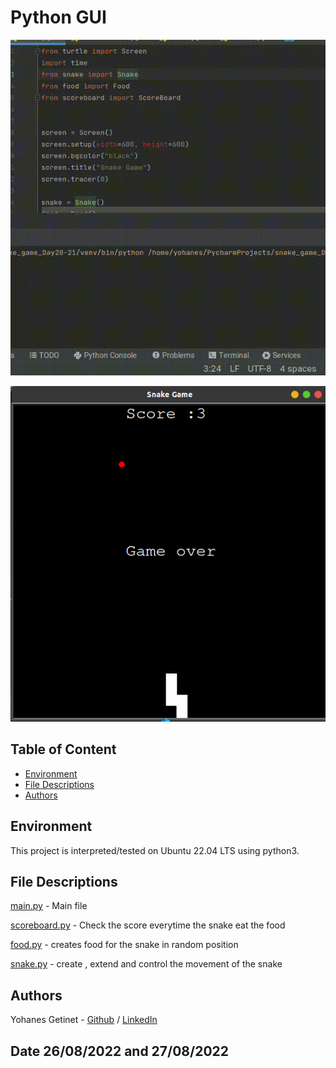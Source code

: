 # Python GUI 

![Snake Game](https://github.com/YohanesGetinet1/100DayOfPython/blob/master/snake_game_Day20-21/Screencast%20from%2008-27-2022%2001_10_05%20PM.gif)

![ Snake  ](https://github.com/YohanesGetinet1/100DayOfPython/blob/master/snake_game_Day20-21/Screenshot%20from%202022-08-27%2013-12-53.png)

## Table of Content
* [Environment](#environment)
* [File Descriptions](#file-descriptions)
* [Authors](#authors)

## Environment
This project is interpreted/tested on Ubuntu 22.04 LTS using python3. 


## File Descriptions
[main.py](main.py)  - Main file

[scoreboard.py](scoreboard.py) - Check the score everytime the snake eat the food

[food.py](food.py) - creates food for the snake in random position 

[snake.py](snake.py) - create , extend and control the movement of the snake



## Authors
Yohanes Getinet - [Github](https://github.com/YohanesGetinet1) / [LinkedIn](https://www.linkedin.com/in/yohanesgetinet/)  
## Date 26/08/2022 and 27/08/2022
